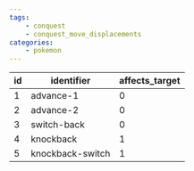 ```yaml
---
tags:
    - conquest
    - conquest_move_displacements
categories:
    - pokemon
---
```


| id |    identifier    | affects_target |
|----|------------------|----------------|
| 1  | advance-1        | 0              |
| 2  | advance-2        | 0              |
| 3  | switch-back      | 0              |
| 4  | knockback        | 1              |
| 5  | knockback-switch | 1              |
